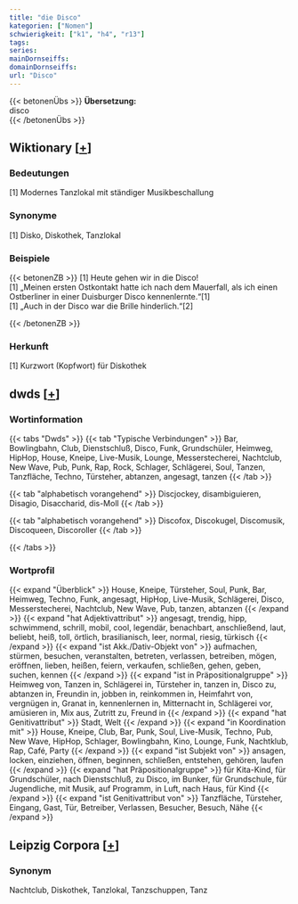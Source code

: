 ```yaml
---
title: "die Disco"
kategorien: ["Nomen"]
schwierigkeit: ["k1", "h4", "r13"]
tags:
series:
mainDornseiffs:
domainDornseiffs:
url: "Disco"
---
```


{{< betonenÜbs >}}
**Übersetzung:**  
disco  
{{< /betonenÜbs >}}

## Wiktionary [[+](https://de.wiktionary.org/wiki/Disco)]

### Bedeutungen
[1] Modernes Tanzlokal mit ständiger Musikbeschallung  

### Synonyme
[1] Disko, Diskothek, Tanzlokal  

### Beispiele
{{< betonenZB >}}
[1] Heute gehen wir in die Disco!  
[1] „Meinen ersten Ostkontakt hatte ich nach dem Mauerfall, als ich einen Ostberliner in einer Duisburger Disco kennenlernte.“[1]  
[1] „Auch in der Disco war die Brille hinderlich.“[2]  

{{< /betonenZB >}}
### Herkunft
[1] Kurzwort (Kopfwort) für Diskothek  



## dwds [[+](https://www.dwds.de/wb/Disco)]

### Wortinformation
{{< tabs "Dwds" >}}
{{< tab "Typische Verbindungen" >}}
Bar, Bowlingbahn, Club, Dienstschluß, Disco, Funk, Grundschüler, Heimweg, HipHop, House, Kneipe, Live-Musik, Lounge, Messerstecherei, Nachtclub, New Wave, Pub, Punk, Rap, Rock, Schlager, Schlägerei, Soul, Tanzen, Tanzfläche, Techno, Türsteher, abtanzen, angesagt, tanzen
{{< /tab >}}

{{< tab "alphabetisch vorangehend" >}}
Discjockey, disambiguieren, Disagio, Disaccharid, dis-Moll
{{< /tab >}}

{{< tab "alphabetisch vorangehend" >}}
Discofox, Discokugel, Discomusik, Discoqueen, Discoroller
{{< /tab >}}

{{< /tabs >}}

### Wortprofil
{{< expand "Überblick" >}} House, Kneipe, Türsteher, Soul, Punk, Bar, Heimweg, Techno, Funk, angesagt, HipHop, Live-Musik, Schlägerei, Disco, Messerstecherei, Nachtclub, New Wave, Pub, tanzen, abtanzen {{< /expand >}}
{{< expand "hat Adjektivattribut" >}} angesagt, trendig, hipp, schwimmend, schrill, mobil, cool, legendär, benachbart, anschließend, laut, beliebt, heiß, toll, örtlich, brasilianisch, leer, normal, riesig, türkisch {{< /expand >}}
{{< expand "ist Akk./Dativ-Objekt von" >}} aufmachen, stürmen, besuchen, veranstalten, betreten, verlassen, betreiben, mögen, eröffnen, lieben, heißen, feiern, verkaufen, schließen, gehen, geben, suchen, kennen {{< /expand >}}
{{< expand "ist in Präpositionalgruppe" >}} Heimweg von, Tanzen in, Schlägerei in, Türsteher in, tanzen in, Disco zu, abtanzen in, Freundin in, jobben in, reinkommen in, Heimfahrt von, vergnügen in, Granat in, kennenlernen in, Mitternacht in, Schlägerei vor, amüsieren in, Mix aus, Zutritt zu, Freund in {{< /expand >}}
{{< expand "hat Genitivattribut" >}} Stadt, Welt {{< /expand >}}
{{< expand "in Koordination mit" >}} House, Kneipe, Club, Bar, Punk, Soul, Live-Musik, Techno, Pub, New Wave, HipHop, Schlager, Bowlingbahn, Kino, Lounge, Funk, Nachtklub, Rap, Café, Party {{< /expand >}}
{{< expand "ist Subjekt von" >}} ansagen, locken, einziehen, öffnen, beginnen, schließen, entstehen, gehören, laufen {{< /expand >}}
{{< expand "hat Präpositionalgruppe" >}} für Kita-Kind, für Grundschüler, nach Dienstschluß, zu Disco, im Bunker, für Grundschule, für Jugendliche, mit Musik, auf Programm, in Luft, nach Haus, für Kind {{< /expand >}}
{{< expand "ist Genitivattribut von" >}} Tanzfläche, Türsteher, Eingang, Gast, Tür, Betreiber, Verlassen, Besucher, Besuch, Nähe {{< /expand >}}

## Leipzig Corpora [[+](https://corpora.uni-leipzig.de/en/res?word=Disco&corpusId=deu_newscrawl-public_2018)]


### Synonym
Nachtclub, Diskothek, Tanzlokal, Tanzschuppen, Tanz

